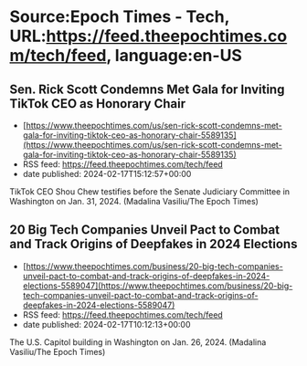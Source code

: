# Source:Epoch Times - Tech, URL:https://feed.theepochtimes.com/tech/feed, language:en-US

## Sen. Rick Scott Condemns Met Gala for Inviting TikTok CEO as Honorary Chair
 - [https://www.theepochtimes.com/us/sen-rick-scott-condemns-met-gala-for-inviting-tiktok-ceo-as-honorary-chair-5589135](https://www.theepochtimes.com/us/sen-rick-scott-condemns-met-gala-for-inviting-tiktok-ceo-as-honorary-chair-5589135)
 - RSS feed: https://feed.theepochtimes.com/tech/feed
 - date published: 2024-02-17T15:12:57+00:00

TikTok CEO Shou Chew testifies before the Senate Judiciary Committee in Washington on Jan. 31, 2024. (Madalina Vasiliu/The Epoch Times)

## 20 Big Tech Companies Unveil Pact to Combat and Track Origins of Deepfakes in 2024 Elections
 - [https://www.theepochtimes.com/business/20-big-tech-companies-unveil-pact-to-combat-and-track-origins-of-deepfakes-in-2024-elections-5589047](https://www.theepochtimes.com/business/20-big-tech-companies-unveil-pact-to-combat-and-track-origins-of-deepfakes-in-2024-elections-5589047)
 - RSS feed: https://feed.theepochtimes.com/tech/feed
 - date published: 2024-02-17T10:12:13+00:00

The U.S. Capitol building in Washington on Jan. 26, 2024. (Madalina Vasiliu/The Epoch Times)

